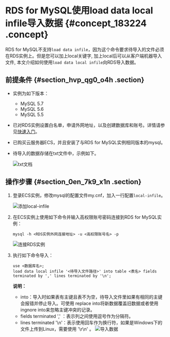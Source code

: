 # RDS for MySQL使用load data local infile导入数据 {#concept_183224 .concept}

RDS for MySQL不支持`load data infile`，因为这个命令要求待导入的文件必须在RDS实例上。但是您可以加上local关键字, 加上local后可以从客户端机器导入文件, 本文介绍如何使用`load data local infile`向RDS导入数据。

## 前提条件 {#section_hvp_qg0_o4h .section}

-   实例为如下版本：
    -   MySQL 5.7
    -   MySQL 5.6
    -   MySQL 5.5
-   已对RDS实例设置白名单，申请外网地址，以及创建数据库和账号。详情请参见[快速入门](../../../../cn.zh-CN/用户指南/快速入门.md#)。
-   已购买云服务器ECS，并且安装了与RDS for MySQL实例相同版本的mysql。
-   待导入的数据存储在txt文件中，示例如下。

    ![txt文档](http://static-aliyun-doc.oss-cn-hangzhou.aliyuncs.com/assets/img/8298/156211730144294_zh-CN.png)


## 操作步骤 {#section_0en_7k9_x1n .section}

1.  登录ECS实例，修改mysql的配置文件my.cnf，加入一行配置`local-infile`。

    ![添加local-infile](http://static-aliyun-doc.oss-cn-hangzhou.aliyuncs.com/assets/img/8298/156211730144295_zh-CN.png)

2.  在ECS实例上使用如下命令并输入高权限账号密码连接到RDS for MySQL实例：

    ``` {#codeblock_lii_f3q_0jk}
    mysql -h <RDS实例外网连接地址> -u <高权限账号名> -p
    ```

    ![连接RDS实例](http://static-aliyun-doc.oss-cn-hangzhou.aliyuncs.com/assets/img/8298/156211730144296_zh-CN.png)

3.  执行如下命令导入：

    ``` {#codeblock_4jw_1sj_c3m}
    use <数据库名>;
    load data local infile '<待导入文件路径>' into table <表名> fields terminated by ',' lines terminated by '\n';
    ```

    **说明：** 

    -   into：导入时如果表有主键且表不为空，待导入文件里如果有相同的主键会报错并停止导入。可使用 replace into将新数据覆盖旧数据或者使用ingnore into来忽略主键冲突的记录。
    -   fields terminated ',' ：表示列之间使用逗号作为分隔符。
    -   lines terminated '\\n'：表示使用回车作为换行符，如果是Windows下的文件上传到Linux，需要使用 '\\r\\n' 。
    ![导入数据](http://static-aliyun-doc.oss-cn-hangzhou.aliyuncs.com/assets/img/8298/156211730244299_zh-CN.png)


